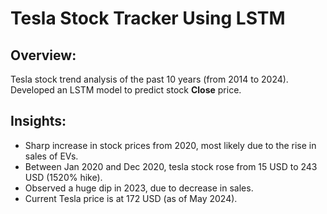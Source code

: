 # Tesla Stock Tracker Using LSTM

## Overview:
  Tesla stock trend analysis of the past 10 years (from 2014 to 2024). Developed an LSTM model to predict stock **Close** price.

## Insights:
  - Sharp increase in stock prices from 2020, most likely due to the rise in sales of EVs.
  - Between Jan 2020 and Dec 2020, tesla stock rose from 15 USD to 243 USD (1520% hike).
  - Observed a huge dip in 2023, due to decrease in sales.
  - Current Tesla price is at 172 USD (as of May 2024).
